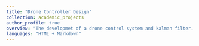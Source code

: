 ```yaml
---
title: "Drone Controller Design"
collection: academic_projects
author_profile: true
overview: "The developmet of a drone control system and kalman filter. Obtained 90% when submitted for a 3rd year assignment"
languages: "HTML + Markdown"
---
```

